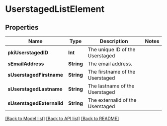 # UserstagedListElement

## Properties
Name | Type | Description | Notes
------------ | ------------- | ------------- | -------------
**pkiUserstagedID** | **Int** | The unique ID of the Userstaged | 
**sEmailAddress** | **String** | The email address. | 
**sUserstagedFirstname** | **String** | The firstname of the Userstaged | 
**sUserstagedLastname** | **String** | The lastname of the Userstaged | 
**sUserstagedExternalid** | **String** | The externalid of the Userstaged | 

[[Back to Model list]](../README.md#documentation-for-models) [[Back to API list]](../README.md#documentation-for-api-endpoints) [[Back to README]](../README.md)


